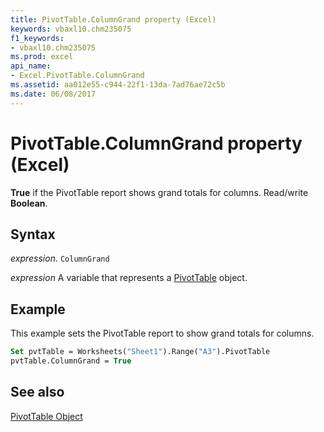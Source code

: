 ```yaml
---
title: PivotTable.ColumnGrand property (Excel)
keywords: vbaxl10.chm235075
f1_keywords:
- vbaxl10.chm235075
ms.prod: excel
api_name:
- Excel.PivotTable.ColumnGrand
ms.assetid: aa012e55-c944-22f1-13da-7ad76ae72c5b
ms.date: 06/08/2017
---
```



# PivotTable.ColumnGrand property (Excel)

 **True** if the PivotTable report shows grand totals for columns. Read/write **Boolean**.


## Syntax

_expression_. `ColumnGrand`

_expression_ A variable that represents a [PivotTable](Excel.PivotTable.md) object.


## Example

This example sets the PivotTable report to show grand totals for columns.


```vb
Set pvtTable = Worksheets("Sheet1").Range("A3").PivotTable 
pvtTable.ColumnGrand = True
```


## See also


[PivotTable Object](Excel.PivotTable.md)

